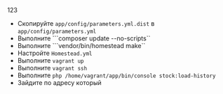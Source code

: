 123

- Скопируйте ```app/config/parameters.yml.dist``` в ```app/config/parameters.yml``` 
- Выполните ```composer update --no-scripts``
- Выполните ```vendor/bin/homestead make``
- Настройте ```Homestead.yml```
- Выполните ```vagrant up```
- Выполните ```vagrant ssh```
- Выполните ```php /home/vagrant/app/bin/console stock:load-history```
- Зайдите по адресу который
